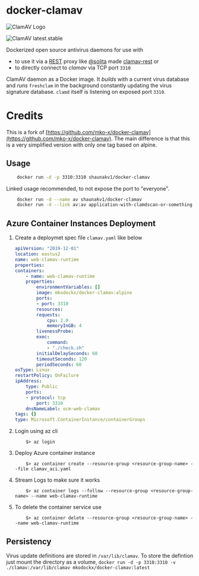 # docker-clamav
![ClamAV Logo](https://www.clamav.net/assets/clamav-trademark.png)

![ClamAV latest.stable](https://img.shields.io/badge/ClamAV-latest.stable-brightgreen.svg?style=flat-square)

Dockerized open source antivirus daemons for use with 
- to use it via a [REST](https://en.wikipedia.org/wiki/Representational_state_transfer) proxy like [@solita](https://github.com/solita) made [clamav-rest](https://github.com/solita/clamav-rest) or
- to directly connect to *clamav* via TCP port `3310`

ClamAV daemon as a Docker image. It *builds* with a current virus database and
*runs* `freshclam` in the background constantly updating the virus signature database. `clamd` itself
is listening on exposed port `3310`.

# Credits
This is a fork of [https://github.com/mko-x/docker-clamav](https://github.com/mko-x/docker-clamav). The main difference is that this is a very simplified version with only one tag based on alpine.

## Usage
```bash
    docker run -d -p 3310:3310 shaunakv1/docker-clamav
```

Linked usage recommended, to not expose the port to "everyone".
```bash
    docker run -d --name av shaunakv1/docker-clamav
    docker run -d --link av:av application-with-clamdscan-or-something
```
## Azure Container Instances Deployment

1. Create a deploymet spec file `clamav.yaml` like below
    ```yaml
    apiVersion: "2019-12-01"
    location: eastus2
    name: web-clamav-runtime
    properties:
    containers:
        - name: web-clamav-runtime
        properties:
            environmentVariables: []
            image: mkodockx/docker-clamav:alpine
            ports:
            - port: 3310
            resources:
            requests:
                cpu: 2.0
                memoryInGB: 4
            livenessProbe:
            exec:
                command:
                - "./check.sh"
            initialDelaySeconds: 60
            timeoutSeconds: 120
            periodSeconds: 60
    osType: Linux
    restartPolicy: OnFailure
    ipAddress:
        type: Public
        ports:
        - protocol: tcp
            port: 3310
        dnsNameLabel: ocm-web-clamav
    tags: {}
    type: Microsoft.ContainerInstance/containerGroups
    ```

3. Login using az cli
    ```
        $> az login
    ```
4. Deploy Azure container instance
    ```
        $> az container create --resource-group <resource-group-name> --file clamav_aci.yaml
    ```
5. Stream Logs to make sure it works
    ```
        $> az container logs --follow --resource-group <resource-group-name> --name web-clamav-runtime
    ```
6. To delete the container service use
    ```
        $> az container delete --resource-group <resource-group-name> --name web-clamav-runtime
    ```

## Persistency
Virus update definitions are stored in `/var/lib/clamav`. To store the defintion just mount the directory as a volume, `docker run -d -p 3310:3310 -v ./clamav:/var/lib/clamav mkodockx/docker-clamav:latest`

